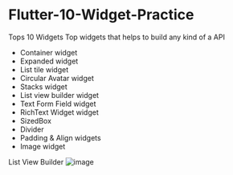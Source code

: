 # Flutter-10-Widget-Practice

Tops 10 Widgets 
Top widgets that helps to build any kind of a API
* Container widget 
* Expanded widget
* List tile widget 
* Circular Avatar widget
* Stacks widget
* List view builder widget
* Text Form Field widget
* RichText Widget widget
* SizedBox 
* Divider
* Padding & Align widgets
* Image widget

List View Builder
![image](https://user-images.githubusercontent.com/57399229/182293144-4ed355fd-e2ef-4dc4-83c2-6321139f5c65.png)
